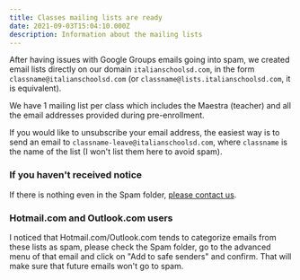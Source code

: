 ```yaml
---
title: Classes mailing lists are ready
date: 2021-09-03T15:04:10.000Z
description: Information about the mailing lists
---
```


After having issues with Google Groups emails going into spam,
we created email lists directly on our domain `italianschoolsd.com`,
in the form `classname@italianschoolsd.com` (or `classname@lists.italianschoolsd.com`, it is equivalent).

We have 1 mailing list per class which includes the Maestra (teacher) and
all the email addresses provided during pre-enrollment.

If you would like to unsubscribe your email address, the easiest way is
to send an email to `classname-leave@italianschoolsd.com`, where `classname` is
the name of the list (I won't list them here to avoid spam).

### If you haven't received notice

If there is nothing even in the Spam folder, [please contact us](/contact).

### Hotmail.com and Outlook.com users

I noticed that Hotmail.com/Outlook.com tends to categorize emails from these lists as spam, please check the Spam folder, go to the advanced menu of that email and click on "Add to safe senders" and confirm. That will make sure that future emails won't go to spam.
